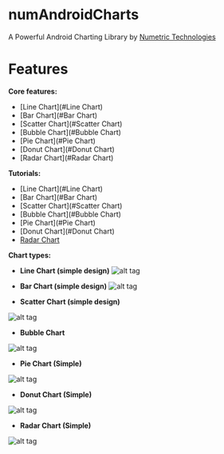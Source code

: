 # numAndroidCharts
A Powerful Android Charting Library by [Numetric Technologies](https://www.numetriclabz.com/)

Features
=======

**Core features:**
 - [Line Chart](#Line Chart)
 - [Bar Chart](#Bar Chart)
 - [Scatter Chart](#Scatter Chart)
 - [Bubble Chart](#Bubble Chart)
 - [Pie Chart](#Pie Chart)
 - [Donut Chart](#Donut Chart)
 - [Radar Chart](#Radar Chart)

**Tutorials:**
- [Line Chart](#Line Chart)
- [Bar Chart](#Bar Chart)
- [Scatter Chart](#Scatter Chart)
- [Bubble Chart](#Bubble Chart)
- [Pie Chart](#Pie Chart)
- [Donut Chart](#Donut Chart)
- [Radar Chart](https://www.google.com)


**Chart types:**

 - <A NAME="Line Chart"></A>**Line Chart (simple design)**
![alt tag](https://raw.github.com/numetriclabz/numAndroidCharts/master/screenshots/line-chart.png)

 - <A NAME="Bar Chart"></A>**Bar Chart (simple design)**
![alt tag](https://raw.github.com/numetriclabz/numAndroidCharts/master/screenshots/bar-chart.png)

 - <A NAME="Scatter Chart"></A>**Scatter Chart (simple design)**

![alt tag](https://raw.github.com/numetriclabz/numAndroidCharts/master/screenshots/scatter-chart.png)

 - <A NAME="Bubble Chart"></A>**Bubble Chart**

![alt tag](https://raw.github.com/numetriclabz/numAndroidCharts/master/screenshots/bubble-chart.png)

 - <A NAME="Pie Chart"></A>**Pie Chart (Simple)**

![alt tag](https://raw.github.com/numetriclabz/numAndroidCharts/master/screenshots/pie-chart.png)

 - <A NAME="Donut Chart"></A>**Donut Chart (Simple)**

![alt tag](https://raw.github.com/numetriclabz/numAndroidCharts/master/screenshots/donut-chart.png)

 - <A NAME="Radar Chart"></A>**Radar Chart (Simple)**

![alt tag](https://raw.github.com/numetriclabz/numAndroidCharts/master/screenshots/radar-chart.png)

